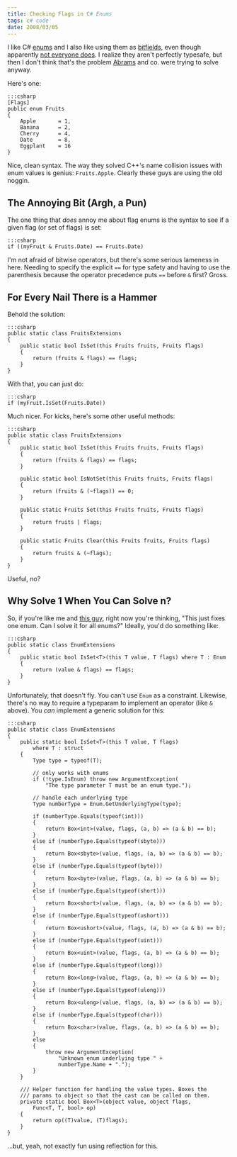 ```yaml
---
title: Checking Flags in C# Enums
tags: c# code
date: 2008/03/05
---
```

I like C# [enums](http://msdn2.microsoft.com/en-us/library/sbbt4032(VS.80).aspx) and I also like using them as [bitfields](http://msdn2.microsoft.com/en-us/library/system.flagsattribute(VS.80).aspx), even
though apparently [not everyone does](http://cleveralias.blogs.com/thought_spearmints/2004/01/more_c_enum_wac.html). I realize they aren't perfectly
typesafe, but then I don't think that's the problem [Abrams](http://blogs.msdn.com/brada/) and co. were
trying to solve anyway.

Here's one:

    :::csharp
    [Flags]
    public enum Fruits
    {
        Apple       = 1,
        Banana      = 2,
        Cherry      = 4,
        Date        = 8,
        Eggplant    = 16
    }

Nice, clean syntax. The way they solved C++'s name collision issues with enum
values is genius: `Fruits.Apple`. Clearly these guys are using the old noggin.

## The Annoying Bit (Argh, a Pun)

The one thing that *does* annoy me about flag enums is the syntax to see if a
given flag (or set of flags) is set:

    :::csharp
    if ((myFruit & Fruits.Date) == Fruits.Date)

I'm not afraid of bitwise operators, but there's some serious lameness in
here. Needing to specify the explicit `==` for type safety and having to use
the parenthesis because the operator precedence puts `==` before `&` first?
Gross.

## For Every Nail There is a Hammer

Behold the solution:

    :::csharp
    public static class FruitsExtensions
    {
        public static bool IsSet(this Fruits fruits, Fruits flags)
        {
            return (fruits & flags) == flags;
        }
    }

With that, you can just do:

    :::csharp
    if (myFruit.IsSet(Fruits.Date))

Much nicer. For kicks, here's some other useful methods:

    :::csharp
    public static class FruitsExtensions
    {
        public static bool IsSet(this Fruits fruits, Fruits flags)
        {
            return (fruits & flags) == flags;
        }

        public static bool IsNotSet(this Fruits fruits, Fruits flags)
        {
            return (fruits & (~flags)) == 0;
        }

        public static Fruits Set(this Fruits fruits, Fruits flags)
        {
            return fruits | flags;
        }

        public static Fruits Clear(this Fruits fruits, Fruits flags)
        {
            return fruits & (~flags);
        }
    }

Useful, no?

## Why Solve 1 When You Can Solve n?

So, if you're like me and [this guy](http://devlicious.com/blogs/christopher_bennage/archive/2007/09/13/my-new-little-friend-enum-lt-t-gt.aspx), right now you're thinking, "This
just fixes one enum. Can I solve it for all enums?" Ideally, you'd do
something like:

    :::csharp
    public static class EnumExtensions
    {
        public static bool IsSet<T>(this T value, T flags) where T : Enum
        {
            return (value & flags) == flags;
        }
    }

Unfortunately, that doesn't fly. You can't use `Enum` as a constraint.
Likewise, there's no way to require a typeparam to implement an operator (like
`&` above). You *can* implement a generic solution for this:

    :::csharp
    public static class EnumExtensions
    {
        public static bool IsSet<T>(this T value, T flags)
            where T : struct
        {
            Type type = typeof(T);

            // only works with enums
            if (!type.IsEnum) throw new ArgumentException(
                "The type parameter T must be an enum type.");

            // handle each underlying type
            Type numberType = Enum.GetUnderlyingType(type);

            if (numberType.Equals(typeof(int)))
            {
                return Box<int>(value, flags, (a, b) => (a & b) == b);
            }
            else if (numberType.Equals(typeof(sbyte)))
            {
                return Box<sbyte>(value, flags, (a, b) => (a & b) == b);
            }
            else if (numberType.Equals(typeof(byte)))
            {
                return Box<byte>(value, flags, (a, b) => (a & b) == b);
            }
            else if (numberType.Equals(typeof(short)))
            {
                return Box<short>(value, flags, (a, b) => (a & b) == b);
            }
            else if (numberType.Equals(typeof(ushort)))
            {
                return Box<ushort>(value, flags, (a, b) => (a & b) == b);
            }
            else if (numberType.Equals(typeof(uint)))
            {
                return Box<uint>(value, flags, (a, b) => (a & b) == b);
            }
            else if (numberType.Equals(typeof(long)))
            {
                return Box<long>(value, flags, (a, b) => (a & b) == b);
            }
            else if (numberType.Equals(typeof(ulong)))
            {
                return Box<ulong>(value, flags, (a, b) => (a & b) == b);
            }
            else if (numberType.Equals(typeof(char)))
            {
                return Box<char>(value, flags, (a, b) => (a & b) == b);
            }
            else
            {
                throw new ArgumentException(
                    "Unknown enum underlying type " +
                    numberType.Name + ".");
            }
        }

        /// Helper function for handling the value types. Boxes the
        /// params to object so that the cast can be called on them.
        private static bool Box<T>(object value, object flags,
            Func<T, T, bool> op)
        {
            return op((T)value, (T)flags);
        }
    }

&hellip;but, yeah, not exactly fun using reflection for this.

